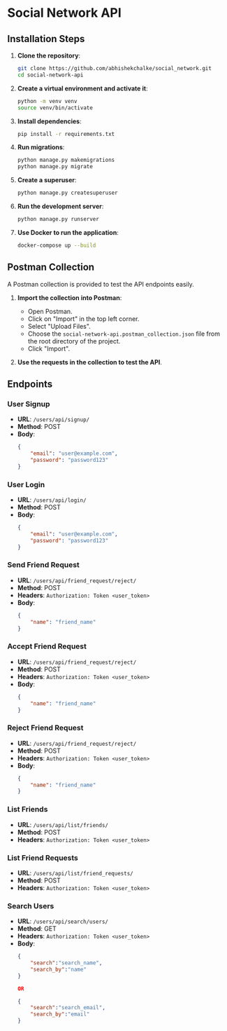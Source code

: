 # Social Network API


## Installation Steps

1. **Clone the repository**:
    ```bash
    git clone https://github.com/abhishekchalke/social_network.git
    cd social-network-api
    ```

2. **Create a virtual environment and activate it**:
    ```bash
    python -m venv venv
    source venv/bin/activate
    ```

3. **Install dependencies**:
    ```bash
    pip install -r requirements.txt
    ```

4. **Run migrations**:
    ```bash
    python manage.py makemigrations
    python manage.py migrate
    ```

5. **Create a superuser**:
    ```bash
    python manage.py createsuperuser
    ```

6. **Run the development server**:
    ```bash
    python manage.py runserver
    ```

7. **Use Docker to run the application**:
    ```bash
    docker-compose up --build
    ```




## Postman Collection

A Postman collection is provided to test the API endpoints easily.

1. **Import the collection into Postman**:
    - Open Postman.
    - Click on "Import" in the top left corner.
    - Select "Upload Files".
    - Choose the `social-network-api.postman_collection.json` file from the root directory of the project.
    - Click "Import".

2. **Use the requests in the collection to test the API**.




## Endpoints

### User Signup
- **URL**: `/users/api/signup/`
- **Method**: POST
- **Body**:
    ```json
    {
        "email": "user@example.com",
        "password": "password123"
    }
    ```



### User Login
- **URL**: `/users/api/login/`
- **Method**: POST
- **Body**:
    ```json
    {
        "email": "user@example.com",
        "password": "password123"
    }
    ```



### Send Friend Request
- **URL**: `/users/api/friend_request/reject/`
- **Method**: POST
- **Headers**: `Authorization: Token <user_token>`
- **Body**:
    ```json
    {
        "name": "friend_name"
    }
    ```



### Accept Friend Request
- **URL**: `/users/api/friend_request/reject/`
- **Method**: POST
- **Headers**: `Authorization: Token <user_token>`
- **Body**:
    ```json
    {
        "name": "friend_name"
    }
    ```



### Reject Friend Request
- **URL**: `/users/api/friend_request/reject/`
- **Method**: POST
- **Headers**: `Authorization: Token <user_token>`
- **Body**:
    ```json
    {
        "name": "friend_name"
    }
    ```


### List Friends
- **URL**: `/users/api/list/friends/`
- **Method**: POST
- **Headers**: `Authorization: Token <user_token>`



### List Friend Requests
- **URL**: `/users/api/list/friend_requests/`
- **Method**: POST
- **Headers**: `Authorization: Token <user_token>`



### Search Users
- **URL**: `/users/api/search/users/`
- **Method**: GET
- **Headers**: `Authorization: Token <user_token>`
- **Body**:
    ```json
    {
        "search":"search_name",
        "search_by":"name"
    }

    OR

    {
        "search":"search_email",
        "search_by":"email"
    }
    ```





